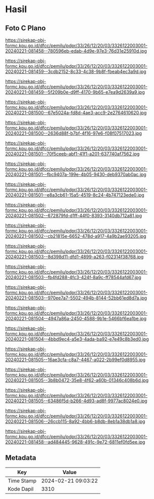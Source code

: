 # Hasil

## Foto C Plano

https://sirekap-obj-formc.kpu.go.id/dfcc/pemilu/pdpr/33/26/12/20/03/3326122003001-20240221-081458--780596eb-edab-4d9e-97e3-76d31e25910d.jpg

https://sirekap-obj-formc.kpu.go.id/dfcc/pemilu/pdpr/33/26/12/20/03/3326122003001-20240221-081459--3cdb2152-8c33-4c38-9b8f-fbeab4ec3a9d.jpg

https://sirekap-obj-formc.kpu.go.id/dfcc/pemilu/pdpr/33/26/12/20/03/3326122003001-20240221-081459--5f209b0e-d9ff-4170-9b65-e7ea9d2639a9.jpg

https://sirekap-obj-formc.kpu.go.id/dfcc/pemilu/pdpr/33/26/12/20/03/3326122003001-20240221-081500--67e5024a-fd8d-4ae3-acc9-2e2764610620.jpg

https://sirekap-obj-formc.kpu.go.id/dfcc/pemilu/pdpr/33/26/12/20/03/3326122003001-20240221-081500--2636d88f-b7bf-4f16-97e6-f08f07517023.jpg

https://sirekap-obj-formc.kpu.go.id/dfcc/pemilu/pdpr/33/26/12/20/03/3326122003001-20240221-081501--70f5ceeb-abf1-41f1-a201-637740af7562.jpg

https://sirekap-obj-formc.kpu.go.id/dfcc/pemilu/pdpr/33/26/12/20/03/3326122003001-20240221-081501--fbc9407a-199e-4b05-9430-deb9370ab0ac.jpg

https://sirekap-obj-formc.kpu.go.id/dfcc/pemilu/pdpr/33/26/12/20/03/3326122003001-20240221-081501--e8a3cb61-15a5-4519-8c24-4b747123ede0.jpg

https://sirekap-obj-formc.kpu.go.id/dfcc/pemilu/pdpr/33/26/12/20/03/3326122003001-20240221-081502--672879fd-d1ff-44f0-8393-3140db712a81.jpg

https://sirekap-obj-formc.kpu.go.id/dfcc/pemilu/pdpr/33/26/12/20/03/3326122003001-20240221-081502--cb21815e-6652-478d-a917-4a9b2ae93205.jpg

https://sirekap-obj-formc.kpu.go.id/dfcc/pemilu/pdpr/33/26/12/20/03/3326122003001-20240221-081503--8d398d11-dfd1-4899-a263-f02314f38768.jpg

https://sirekap-obj-formc.kpu.go.id/dfcc/pemilu/pdpr/33/26/12/20/03/3326122003001-20240221-081503--fb4fd288-4fc3-424f-8a9c-ff78544afd67.jpg

https://sirekap-obj-formc.kpu.go.id/dfcc/pemilu/pdpr/33/26/12/20/03/3326122003001-20240221-081503--970ee7a7-5502-494b-8144-52bb61ed8d7a.jpg

https://sirekap-obj-formc.kpu.go.id/dfcc/pemilu/pdpr/33/26/12/20/03/3326122003001-20240221-081504--4947a86a-2450-4588-9b1e-5466bf6ea1be.jpg

https://sirekap-obj-formc.kpu.go.id/dfcc/pemilu/pdpr/33/26/12/20/03/3326122003001-20240221-081504--4bbd9ec4-a5e3-4ada-ba92-e7e49c8b3ed0.jpg

https://sirekap-obj-formc.kpu.go.id/dfcc/pemilu/pdpr/33/26/12/20/03/3326122003001-20240221-081505--16ae3cfa-c8a7-4467-a022-2b99ef0d8955.jpg

https://sirekap-obj-formc.kpu.go.id/dfcc/pemilu/pdpr/33/26/12/20/03/3326122003001-20240221-081505--3b8b0472-35e8-4f62-a60b-01346c408b6d.jpg

https://sirekap-obj-formc.kpu.go.id/dfcc/pemilu/pdpr/33/26/12/20/03/3326122003001-20240221-081505--63486f5d-b266-4d93-ad8f-9977ac8024e0.jpg

https://sirekap-obj-formc.kpu.go.id/dfcc/pemilu/pdpr/33/26/12/20/03/3326122003001-20240221-081506--26ccb115-8a92-4bb6-b8db-8eb1a38db1a8.jpg

https://sirekap-obj-formc.kpu.go.id/dfcc/pemilu/pdpr/33/26/12/20/03/3326122003001-20240221-081458--ad484445-9628-491c-9e72-6811ef0fd5ee.jpg


## Metadata

| Key        | Value               |
| ---------- | ------------------- |
| Time Stamp | 2024-02-21 09:03:22 |
| Kode Dapil | 3310                |



